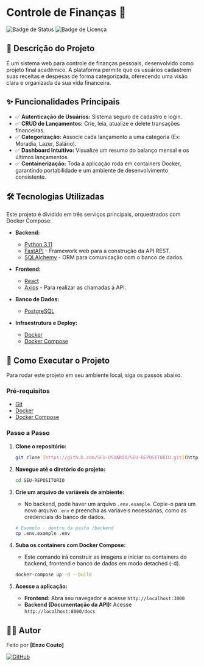 # Controle de Finanças 💸

![Badge de Status](https://img.shields.io/badge/status-em%20desenvolvimento-yellow)
![Badge de Licença](https://img.shields.io/badge/license-MIT-blue)

## 📝 Descrição do Projeto

É um sistema web para controle de finanças pessoais, desenvolvido como projeto final acadêmico. A plataforma permite que os usuários cadastrem suas receitas e despesas de forma categorizada, oferecendo uma visão clara e organizada da sua vida financeira.
## ✨ Funcionalidades Principais

-   ✅ **Autenticação de Usuários:** Sistema seguro de cadastro e login.
-   ✅ **CRUD de Lançamentos:** Crie, leia, atualize e delete transações financeiras.
-   ✅ **Categorização:** Associe cada lançamento a uma categoria (Ex: Moradia, Lazer, Salário).
-   ✅ **Dashboard Intuitivo:** Visualize um resumo do balanço mensal e os últimos lançamentos.
-   ✅ **Containerização:** Toda a aplicação roda em containers Docker, garantindo portabilidade e um ambiente de desenvolvimento consistente.

## 🛠️ Tecnologias Utilizadas

Este projeto é dividido em três serviços principais, orquestrados com Docker Compose:

-   **Backend:**
    -   [Python 3.11](https://www.python.org/)
    -   [FastAPI](https://fastapi.tiangolo.com/) - Framework web para a construção da API REST.
    -   [SQLAlchemy](https://www.sqlalchemy.org/) - ORM para comunicação com o banco de dados.

-   **Frontend:**
    -   [React](https://reactjs.org/)
    -   [Axios](https://axios-http.com/) - Para realizar as chamadas à API.

-   **Banco de Dados:**
    -   [PostgreSQL](https://www.postgresql.org/)

-   **Infraestrutura e Deploy:**
    -   [Docker](https://www.docker.com/)
    -   [Docker Compose](https://docs.docker.com/compose/)

## 🚀 Como Executar o Projeto

Para rodar este projeto em seu ambiente local, siga os passos abaixo.

### Pré-requisitos

-   [Git](https://git-scm.com/)
-   [Docker](https://www.docker.com/products/docker-desktop)
-   [Docker Compose](https://docs.docker.com/compose/install/)

### Passo a Passo

1.  **Clone o repositório:**
    ```bash
    git clone [https://github.com/SEU-USUARIO/SEU-REPOSITORIO.git](https://github.com/SEU-USUARIO/SEU-REPOSITORIO.git)
    ```

2.  **Navegue até o diretório do projeto:**
    ```bash
    cd SEU-REPOSITORIO
    ```

3.  **Crie um arquivo de variáveis de ambiente:**
    * No backend, pode haver um arquivo `.env.example`. Copie-o para um novo arquivo `.env` e preencha as variáveis necessárias, como as credenciais do banco de dados.
    ```bash
    # Exemplo - dentro da pasta /backend
    cp .env.example .env
    ```

4.  **Suba os containers com Docker Compose:**
    * Este comando irá construir as imagens e iniciar os containers do backend, frontend e banco de dados em modo detached (-d).
    ```bash
    docker-compose up -d --build
    ```

5.  **Acesse a aplicação:**
    * **Frontend:** Abra seu navegador e acesse `http://localhost:3000`
    * **Backend (Documentação da API):** Acesse `http://localhost:8000/docs`

## 👨‍💻 Autor

Feito por **[Enzo Couto]**

[![GitHub](https://img.shields.io/badge/GitHub-181717?style=for-the-badge&logo=github&logoColor=white)](https://github.com/EnzoCouto1)
